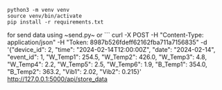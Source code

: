 ```
python3 -m venv venv
source venv/bin/activate  
pip install -r requirements.txt
```
for send data using ~send.py~ or ```
curl -X POST -H "Content-Type: application/json" -H "Token: 8987b526fdeff62162fba711a7156835" -d '{"device_id": 2, "time": "2024-02-14T12:00:00Z", "date": "2024-02-14", "event_id": 1, "W_Temp1": 254.5, "W_Temp2": 426.0, "W_Temp3": 4.8, "W_Temp4": 2.2, "W_Temp5": 2.5, "W_Temp6": 1.9, "B_Temp1": 354.0, "B_Temp2": 363.2, "Vib1": 2.02, "Vib2": 0.215}' http://127.0.0.1:5000/api/store_data
```
